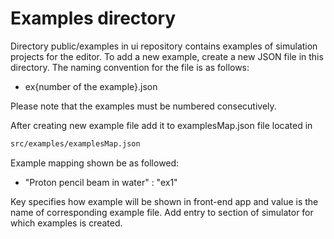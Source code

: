 # Examples directory

Directory public/examples in ui repository contains examples of simulation projects for the editor. To add a new example, create a new JSON file in this directory. The naming convention for the file is as follows:

- ex{number of the example}.json

Please note that the examples must be numbered consecutively.

After creating new example file add it to examplesMap.json file located in 
```bash
src/examples/examplesMap.json
```
Example mapping shown be as followed:

- "Proton pencil beam in water" : "ex1"

Key specifies how example will be shown in front-end app and value is the name of corresponding example file.
Add entry to section of simulator for which examples is created.